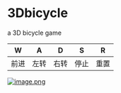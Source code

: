 # 3Dbicycle
a 3D bicycle game

|W|A|D|S|R|
|---|---|---|---|---|
|前进|左转|右转|停止|重置|

[![image.png](https://i.postimg.cc/YqHBzmzc/image.png)](https://postimg.cc/DmBN20N5)

